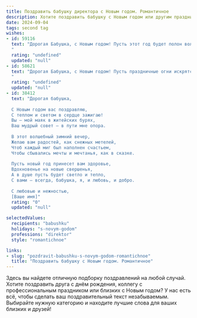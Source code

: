 ```yaml
---
title: Поздравить бабушку директора с Новым годом. Романтичное
description: Хотите поздравить бабушку с Новым годом или другим праздником? Наш ИИ создаст незабываемое поздравление, а вы обязательно выделитесь среди других.  
date: 2024-09-04
tags: second tag
wishes:
- id: 59116
  text: "Дорогая Бабушка, с Новым годом! Пусть этот год будет полон волшебных мгновений, как мерцающие снежинки в зимнем лесу, а Ваше сердце согревает любовь и забота близких. Пусть каждый день будет наполнен счастьем, как звёздное небо, и пусть все Ваши мечты сбудутся, словно чудеса под бой курантов. С Новым годом, наша дорогая  Директор!
  "
  rating: "undefined"
  updated: "null"
- id: 58621
  text: "Дорогая Бабушка, с Новым годом! Пусть праздничные огни искрятся в твоих глазах, а сердце наполнится теплом и любовью. Пусть новый год принесет тебе здоровье, счастье и радость, а  твоя мудрость и опыт будут путеводной звездой для всех нас.
  "
  rating: "undefined"
  updated: "null"
- id: 38412
  text: "Дорогая бабушка,
  
  С Новым годом вас поздравляю,
  С теплом и светом в сердце зажигаю!
  Вы — мой маяк в житейских бурях,
  Ваш мудрый совет — в пути мне опора.
  
  В этот волшебный зимний вечер,
  Желаю вам радостей, как снежных метелей,
  Чтоб каждый миг был наполнен счастьем,
  Чтобы сбывались мечты и мечтанья, как в сказке.
  
  Пусть новый год принесет вам здоровье,
  Вдохновенье на новые свершенья,
  А в душе пусть будет светло и тепло,
  С вами — всегда, бабушка, я, и любовь, и добро.
  
  С любовью и нежностью,
  [Ваше имя]"
  rating: "0"
  updated: "null"

selectedValues:
  recipients: "babushku"
  holidays: "s-novym-godom"
  professions: "direktor"
  style: "romantichnoe"

links:
- slug: "pozdravit-babushku-s-novym-godom-romantichnoe"
  title: "Поздравить бабушку с Новым годом. Романтичное"
---
```


Здесь вы найдете отличную подборку поздравлений на любой случай. 
Хотите поздравить друга с днём рождения, коллегу с профессиональным праздником или близких с Новым годом? У нас есть всё, чтобы сделать ваш поздравительный текст незабываемым. Выбирайте нужную категорию и находите лучшие слова для ваших близких и друзей!
